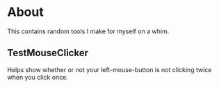 # About
This contains random tools I make for myself on a whim.

## TestMouseClicker
Helps show whether or not your left-mouse-button is not clicking twice when you click once.